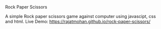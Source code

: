 Rock Paper Scissors

A simple Rock paper scissors game against computer using javascipt, css and html.
Live Demo: https://rajatmohan.github.io/rock-paper-scissors/